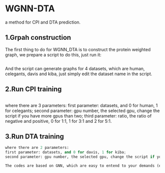 # WGNN-DTA
a method for CPI and DTA prediction.
## 1.Grpah construction
The first thing to do for WGNN_DTA is to construct the protein weighted graph, we prepare a script to do this, just run it:
 ~~~ python graph_prepare.py 
 ~~~
And the script can generate graphs for 4 datasets, which are human, celegants, davis and kiba, just simply edit the dataset name in the script.
## 2.Run CPI training
~~~ python train_cpi.py 0 0 0 
~~~
where there are 3 parameters:
first parameter: datasets, and 0 for human, 1 for celegants;
second parameter: gpu number, the selected gpu, change the script if you have more gpus than two;
third parameter: ratio, the ratio of negative and positive, 0 for 1:1, 1 for 3:1 and 2 for 5:1.
## 3.Run DTA training
~~~ python train_dta.py 0 0 ~~~
where there are 2 parameters:
first parameter: datasets, and 0 for davis, 1 for kiba;
second parameter: gpu number, the selected gpu, change the script if you have more gpus than two.

The codes are based on GNN, which are easy to entend to your demands (even struture-based methods). You can change the codes according to your needs.
